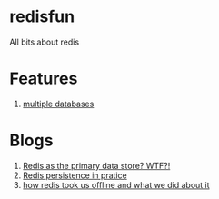 redisfun
========

All bits about redis

Features
========
1. [multiple databases](http://www.rediscookbook.org/multiple_databases.html)

Blogs
========
1. [Redis as the primary data store? WTF?!](https://muut.com/blog/technology/redis-as-primary-datastore-wtf.html)
2. [Redis persistence in pratice](http://www.slideshare.net/eugef/redis-persistence-in-practice-1)
3. [how redis took us offline and what we did about it](http://engineering.sharethrough.com/blog/2013/06/06/how-redis-took-us-offline-and-what-we-did-about-it/)
